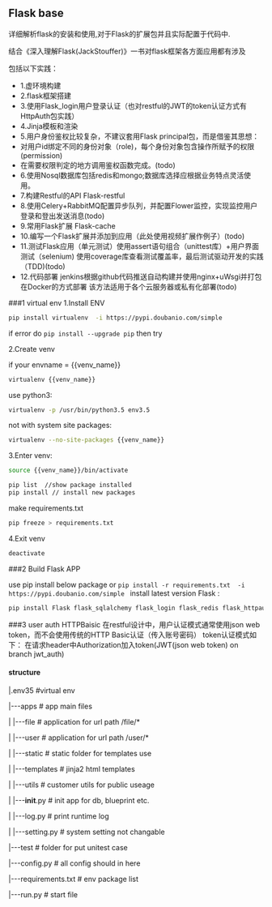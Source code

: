 
## Flask base

详细解析flask的安装和使用,对于Flask的扩展包并且实际配置于代码中.

结合《深入理解Flask(JackStouffer)》一书对flask框架各方面应用都有涉及

包括以下实践：
- 1.虚环境构建
- 2.flask框架搭建
- 3.使用Flask_login用户登录认证（也对restful的JWT的token认证方式有HttpAuth包实践）
- 4.Jinja模板和渲染
- 5.用户身份鉴权比较复杂，不建议套用Flask principal包，而是借鉴其思想：
- 对用户id绑定不同的身份对象（role)，每个身份对象包含操作所赋予的权限(permission)
- 在需要权限判定的地方调用鉴权函数完成。(todo)
- 6.使用Nosql数据库包括redis和mongo;数据库选择应根据业务特点灵活使用。
- 7.构建Restful的API  Flask-restful
- 8.使用Celery+RabbitMQ配置异步队列，并配置Flower监控，实现监控用户登录和登出发送消息(todo)
- 9.常用Flask扩展  Flask-cache
- 10.编写一个Flask扩展并添加到应用（此处使用视频扩展作例子）(todo)
- 11.测试Flask应用（单元测试）使用assert语句组合（unittest库）+用户界面测试（selenium)
使用coverage库查看测试覆盖率，最后测试驱动开发的实践（TDD)(todo)
- 12.代码部署
jenkins根据github代码推送自动构建并使用nginx+uWsgi并打包在Docker的方式部署
该方法适用于各个云服务器或私有化部署(todo)


###1 virtual env
1.Install ENV
```bash
pip install virtualenv  -i https://pypi.doubanio.com/simple 
```
if error  do `pip install --upgrade pip`  then try

2.Create venv

if your envname = {{venv_name}} 
```bash
virtualenv {{venv_name}}
```
use python3:
```bash
virtualenv -p /usr/bin/python3.5 env3.5
```
not with system site packages:
```bash
virtualenv --no-site-packages {{venv_name}}
```
3.Enter venv:
```bash
source {{venv_name}}/bin/activate
```

```bash
pip list  //show package installed
pip install // install new packages
```
make requirements.txt
```bash
pip freeze > requirements.txt
```

4.Exit venv
```bash
deactivate
```


###2 Build Flask APP


use pip install below  package or `pip install -r requirements.txt  -i https://pypi.doubanio.com/simple `
install latest version Flask :
```bash
pip install Flask flask_sqlalchemy flask_login flask_redis flask_httpauth flask_login flask_wtf  pymysql -i https://pypi.doubanio.com/simple 
```


###3 user auth
HTTPBaisic
在restful设计中，用户认证模式通常使用json web token，而不会使用传统的HTTP Basic认证（传入账号密码）
token认证模式如下：
在请求header中Authorization加入token(JWT(json web token) on branch jwt_auth)


#### structure

|.env35                         #virtual env

|---apps                        # app main files 
    
|   |---file                    # application for url path /file/*

|   |---user                    # application for url path /user/* 
     
|   |---static                  # static folder for templates use

|   |---templates               # jinja2 html templates

|   |---utils                   # customer utils for public useage

|   |---__init__.py             # init app for db, blueprint etc.

|   |---log.py                  # print runtime log

|   |---setting.py              # system setting not changable

|---test                        # folder for put unitest case

|---config.py                   # all config should in here

|---requirements.txt            # env package list

|---run.py                      # start file 
